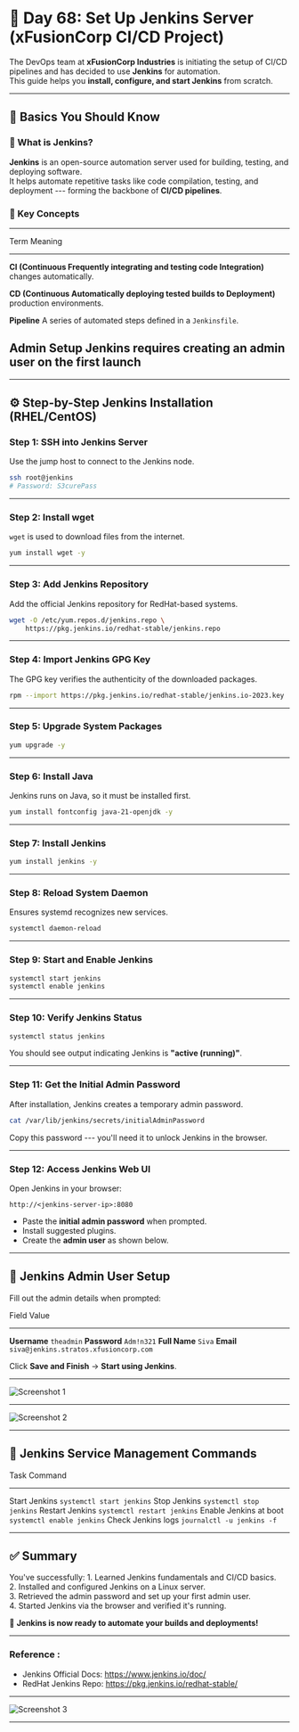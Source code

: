 # 🚀 Day 68: Set Up Jenkins Server (xFusionCorp CI/CD Project)

The DevOps team at **xFusionCorp Industries** is initiating the setup of
CI/CD pipelines and has decided to use **Jenkins** for automation.\
This guide helps you **install, configure, and start Jenkins** from
scratch.

------------------------------------------------------------------------

## 🧠 Basics You Should Know

### 🔹 What is Jenkins?

**Jenkins** is an open-source automation server used for building,
testing, and deploying software.\
It helps automate repetitive tasks like code compilation, testing, and
deployment --- forming the backbone of **CI/CD pipelines**.

### 🔹 Key Concepts

  -----------------------------------------------------------------------
  Term                       Meaning
  -------------------------- --------------------------------------------
  **CI (Continuous           Frequently integrating and testing code
  Integration)**             changes automatically.

  **CD (Continuous           Automatically deploying tested builds to
  Deployment)**              production environments.

  **Pipeline**               A series of automated steps defined in a
                             `Jenkinsfile`.

**Admin Setup**            Jenkins requires creating an admin user on
                             the first launch
  -----------------------------------------------------------------------

------------------------------------------------------------------------

## ⚙️ Step-by-Step Jenkins Installation (RHEL/CentOS)

### **Step 1: SSH into Jenkins Server**

Use the jump host to connect to the Jenkins node.

``` bash
ssh root@jenkins
# Password: S3curePass
```

------------------------------------------------------------------------

### **Step 2: Install wget**

`wget` is used to download files from the internet.

``` bash
yum install wget -y
```

------------------------------------------------------------------------

### **Step 3: Add Jenkins Repository**

Add the official Jenkins repository for RedHat-based systems.

``` bash
wget -O /etc/yum.repos.d/jenkins.repo \
    https://pkg.jenkins.io/redhat-stable/jenkins.repo
```

------------------------------------------------------------------------

### **Step 4: Import Jenkins GPG Key**

The GPG key verifies the authenticity of the downloaded packages.

``` bash
rpm --import https://pkg.jenkins.io/redhat-stable/jenkins.io-2023.key
```

------------------------------------------------------------------------

### **Step 5: Upgrade System Packages**

``` bash
yum upgrade -y
```

------------------------------------------------------------------------

### **Step 6: Install Java**

Jenkins runs on Java, so it must be installed first.

``` bash
yum install fontconfig java-21-openjdk -y
```

------------------------------------------------------------------------

### **Step 7: Install Jenkins**

``` bash
yum install jenkins -y
```

------------------------------------------------------------------------

### **Step 8: Reload System Daemon**

Ensures systemd recognizes new services.

``` bash
systemctl daemon-reload
```

------------------------------------------------------------------------

### **Step 9: Start and Enable Jenkins**

``` bash
systemctl start jenkins
systemctl enable jenkins
```

------------------------------------------------------------------------

### **Step 10: Verify Jenkins Status**

``` bash
systemctl status jenkins
```

You should see output indicating Jenkins is **"active (running)"**.

------------------------------------------------------------------------

### **Step 11: Get the Initial Admin Password**

After installation, Jenkins creates a temporary admin password.

``` bash
cat /var/lib/jenkins/secrets/initialAdminPassword
```

Copy this password --- you'll need it to unlock Jenkins in the browser.

------------------------------------------------------------------------

### **Step 12: Access Jenkins Web UI**

Open Jenkins in your browser:

    http://<jenkins-server-ip>:8080

- Paste the **initial admin password** when prompted.
- Install suggested plugins.
- Create the **admin user** as shown below.

------------------------------------------------------------------------

## 👤 Jenkins Admin User Setup

Fill out the admin details when prompted:

  Field           Value
  --------------- ----------------------------------------
  **Username**    `theadmin`
  **Password**    `Adm!n321`
  **Full Name**   `Siva`
  **Email**       `siva@jenkins.stratos.xfusioncorp.com`

Click **Save and Finish** → **Start using Jenkins**.

---

![Screenshot 1](./assets/Screenshot%202025-10-21%20144810.png)

---

![Screenshot 2](./assets/Screenshot%202025-10-21%20144833.png)

---

## 🧩 Jenkins Service Management Commands

  Task                     Command
  ------------------------ -----------------------------
  Start Jenkins            `systemctl start jenkins`
  Stop Jenkins             `systemctl stop jenkins`
  Restart Jenkins          `systemctl restart jenkins`
  Enable Jenkins at boot   `systemctl enable jenkins`
  Check Jenkins logs       `journalctl -u jenkins -f`

------------------------------------------------------------------------

## ✅ Summary

You've successfully: 1. Learned Jenkins fundamentals and CI/CD basics.\
2. Installed and configured Jenkins on a Linux server.\
3. Retrieved the admin password and set up your first admin user.\
4. Started Jenkins via the browser and verified it's running.

🎉 **Jenkins is now ready to automate your builds and deployments!**

------------------------------------------------------------------------

### Reference : 

- Jenkins Official Docs: <https://www.jenkins.io/doc/>
- RedHat Jenkins Repo: <https://pkg.jenkins.io/redhat-stable/>

---

![Screenshot 3](./assets/Screenshot%202025-10-21%20145026.png)

---
